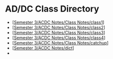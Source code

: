 # AD/DC Class Directory
- [[Semester 3/ACDC Notes/Class Notes/class1]]
- [[Semester 3/ACDC Notes/Class Notes/class2]]
- [[Semester 3/ACDC Notes/Class Notes/class3]]
- [[Semester 3/ACDC Notes/Class Notes/class4]]
- [[Semester 3/ACDC Notes/Class Notes/catchup]]
- [[Semester 3/ACDC Notes/dict]]
- 


[//begin]: # "Autogenerated link references for markdown compatibility"
[Semester 3/ACDC Notes/Class Notes/class1]: class1.md "ETEC 106 Lesson 1"
[Semester 3/ACDC Notes/Class Notes/class2]: class2.md "ETEC 106 Lesson 2"
[Semester 3/ACDC Notes/Class Notes/class3]: class3.md "ETEC 106 Lesson 3"
[Semester 3/ACDC Notes/Class Notes/class4]: class4.md "ETEC 106 Lesson 4"
[Semester 3/ACDC Notes/Class Notes/catchup]: catchup.md "ETEC 106 Catch Up"
[Semester 3/ACDC Notes/dict]: ../dict.md "AD/DC Dictionary"
[//end]: # "Autogenerated link references"
